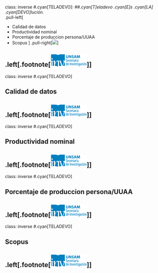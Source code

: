 class: inverse
#.cyan[TELADEVO]:
##*.cyan[T]eladevo .cyan[E]s .cyan[LA] .cyan[DEVO]lución.*
</br>
.pull-left[
* Calidad de datos
* Productividad nominal
* Porcentaje de produccion persona/UUAA
* Scopus
]
.pull-right[<img src="https://s-media-cache-ak0.pinimg.com/originals/ea/88/53/ea8853d740994d7a23b587d20033c262.jpg" width="350">]


.left[.footnote[<img src="./public/LogoSecInvHorizontalFondoTranspColor.gif" width="120">]]
---
class: inverse
#.cyan[TELADEVO]
## Calidad de datos
.left[.footnote[<img src="./public/LogoSecInvHorizontalFondoTranspColor.gif" width="120">]]
---
class: inverse
#.cyan[TELADEVO]
## Productividad nominal
.left[.footnote[<img src="./public/LogoSecInvHorizontalFondoTranspColor.gif" width="120">]]
---
class: inverse
#.cyan[TELADEVO]
## Porcentaje de produccion persona/UUAA
.left[.footnote[<img src="./public/LogoSecInvHorizontalFondoTranspColor.gif" width="120">]]
---
class: inverse
#.cyan[TELADEVO]
## Scopus
.left[.footnote[<img src="./public/LogoSecInvHorizontalFondoTranspColor.gif" width="120">]]
---
